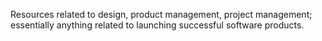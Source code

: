 Resources related to design, product management, project management; essentially anything related to launching successful software products. 
